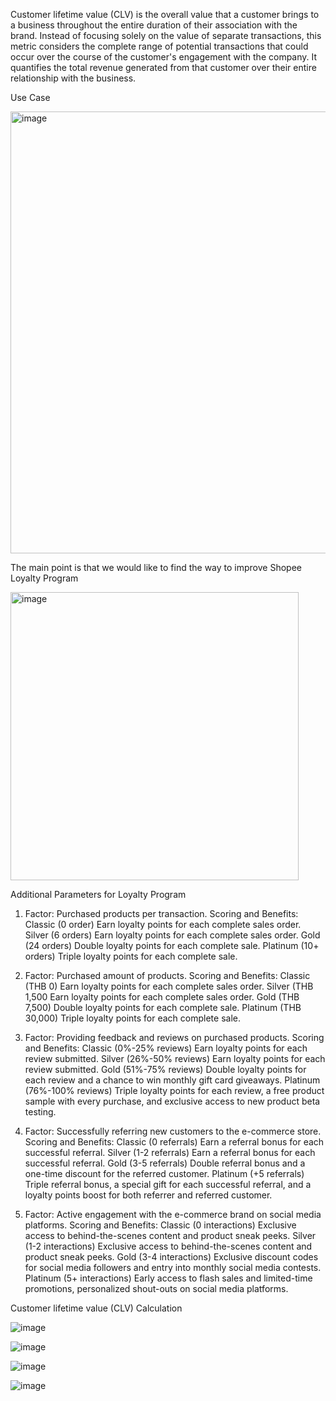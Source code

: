 Customer lifetime value (CLV) is the overall value that a customer brings to a business throughout the entire duration of their association with the brand. Instead of focusing solely on the value of separate transactions, this metric considers the complete range of potential transactions that could occur over the course of the customer's engagement with the company. It quantifies the total revenue generated from that customer over their entire relationship with the business.

Use Case

<img width="707" alt="image" src="https://github.com/Poobetounk/Poobetounk/assets/136213004/a407fcba-7126-456a-915a-19d13d2a232a">

The main point is that we would like to find the way to improve Shopee Loyalty Program

<img width="461" alt="image" src="https://github.com/Poobetounk/Poobetounk/assets/136213004/1c3f6526-5383-484d-b9ba-bc24d9631575">

Additional Parameters for Loyalty Program

1. Factor: Purchased products per transaction.
Scoring and Benefits:
Classic    (0 order)     Earn loyalty points for each complete sales order.
Silver     (6 orders)    Earn loyalty points for each complete sales order.
Gold       (24 orders)   Double loyalty points for each complete sale.
Platinum   (10+ orders)  Triple loyalty points for each complete sale.

2. Factor: Purchased amount of products.
Scoring and Benefits:
Classic    (THB 0)       Earn loyalty points for each complete sales order.
Silver     (THB 1,500    Earn loyalty points for each complete sales order.
Gold       (THB 7,500)   Double loyalty points for each complete sale.
Platinum   (THB 30,000)  Triple loyalty points for each complete sale.

3. Factor: Providing feedback and reviews on purchased products.
Scoring and Benefits:
Classic    (0%-25% reviews)    Earn loyalty points for each review submitted.
Silver     (26%-50% reviews)   Earn loyalty points for each review submitted.
Gold       (51%-75% reviews)   Double loyalty points for each review and a chance to win monthly gift card giveaways.
Platinum   (76%-100% reviews)  Triple loyalty points for each review, a free product sample with every purchase, and exclusive access to new product beta testing.

4. Factor: Successfully referring new customers to the e-commerce store.
Scoring and Benefits:
Classic     (0    referrals)    Earn a referral bonus for each successful referral.
Silver      (1-2 referrals)     Earn a referral bonus for each successful referral.
Gold        (3-5 referrals)     Double referral bonus and a one-time discount for the referred customer.
Platinum    (+5 referrals)      Triple referral bonus, a special gift for each successful referral, and a loyalty points boost for both referrer and referred customer.

5. Factor: Active engagement with the e-commerce brand on social media platforms.
Scoring and Benefits:
Classic     (0 interactions)       Exclusive access to behind-the-scenes content and product sneak peeks.
Silver      (1-2 interactions)   Exclusive access to behind-the-scenes content and product sneak peeks.
Gold        (3-4 interactions)  Exclusive discount codes for social media followers and entry into monthly social media contests.
Platinum    (5+ interactions)   Early access to flash sales and limited-time promotions, personalized shout-outs on social media platforms.

Customer lifetime value (CLV) Calculation

![image](https://github.com/Poobetounk/Poobetounk/assets/136213004/a0f4e352-a545-4553-a59d-eef002387512)

![image](https://github.com/Poobetounk/Poobetounk/assets/136213004/5187c49d-49bd-4db6-9351-40938b127eeb)

![image](https://github.com/Poobetounk/Poobetounk/assets/136213004/86b5e3ad-9613-4922-9362-8f74d6d7962b)

![image](https://github.com/Poobetounk/Poobetounk/assets/136213004/53416199-0f48-4dc5-90c8-9faa792946dd)




























